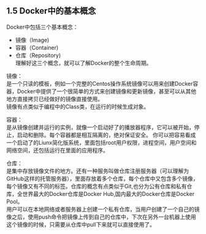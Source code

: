 ## 1.5 Docker中的基本概念

Docker中包括三个基本概念：
* 镜像（Image)  
* 容器（Container)
* 仓库（Repository)  
理解好这三个概念，就可以了解Docker的整个生命周期。

镜像：  
是一个只读的模板，例如一个完整的Centos操作系统镜像可以用来创建Docker容器，Docker中提供了一个很简单的方式来创建镜像和更新镜像，甚至可以从其他地方直接拷贝已经做好的镜像直接使用。  
镜像有点类似于编程中的Class类，在运行的时候生成对象。

容器：  
是从镜像创建并运行的实例，就像一个启动好了的播放器程序，它可以被开始，停止，启动和删除。每个容器都是相互隔离的，绝对保证安全。
你可以把容易看成一个启动了的Liunx简化版系统，里面包括root用户权限，进程空间，用户空间和网络空间，还包括运行在里面的应用程序。

仓库：  
是集中存放镜像文件的地方。还有一种服务叫做仓库注册服务器（可以理解为GitHub这样的托管服务器），里面存放着多个仓库，每个仓库中又包含多个镜像，每个镜像又有不同的标签。仓库的概念有点类似于Git,也分为公有仓库和私有仓库，全世界最大的Docker仓库是Docker Hub,国内最大的Docker仓库是Docker Pool。  
用户可以在本地网络或者服务器上创建一个私有仓库，当用户创建了一个自己的镜像之后，使用push命令把镜像上传到自己的仓库中，下次在另外一台机器上使用这个镜像的时候，只需要从仓库中pull下来就可以直接使用了。

